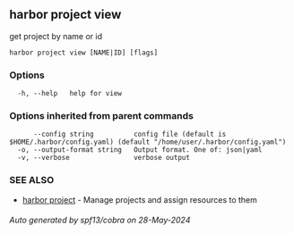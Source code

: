 ## harbor project view

get project by name or id

```
harbor project view [NAME|ID] [flags]
```

### Options

```
  -h, --help   help for view
```

### Options inherited from parent commands

```
      --config string          config file (default is $HOME/.harbor/config.yaml) (default "/home/user/.harbor/config.yaml")
  -o, --output-format string   Output format. One of: json|yaml
  -v, --verbose                verbose output
```

### SEE ALSO

* [harbor project](harbor_project.md)	 - Manage projects and assign resources to them

###### Auto generated by spf13/cobra on 28-May-2024
